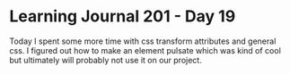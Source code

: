 <h1>Learning Journal 201 - Day 19</h1>
Today I spent some more time with css transform attributes and general css.
I figured out how to make an element pulsate which was kind of cool but
ultimately will probably not use it on our project.
